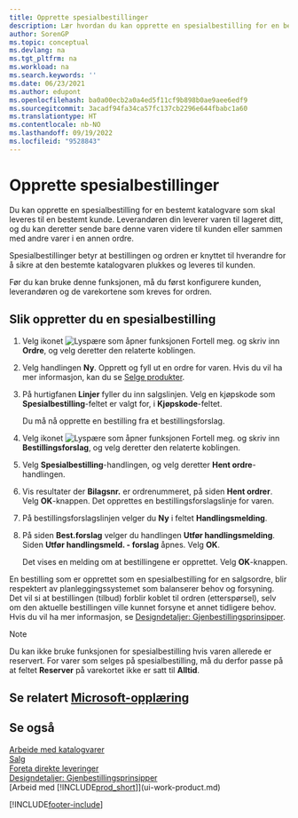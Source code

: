 ```yaml
---
title: Opprette spesialbestillinger
description: Lær hvordan du kan opprette en spesialbestilling for en bestemt katalogvare som skal leveres til en bestemt kunde.
author: SorenGP
ms.topic: conceptual
ms.devlang: na
ms.tgt_pltfrm: na
ms.workload: na
ms.search.keywords: ''
ms.date: 06/23/2021
ms.author: edupont
ms.openlocfilehash: ba0a00ecb2a0a4ed5f11cf9b898b0ae9aee6edf9
ms.sourcegitcommit: 3acadf94fa34ca57fc137cb2296e644fbabc1a60
ms.translationtype: HT
ms.contentlocale: nb-NO
ms.lasthandoff: 09/19/2022
ms.locfileid: "9528843"
---
```

# <a name="create-special-orders"></a>Opprette spesialbestillinger

Du kan opprette en spesialbestilling for en bestemt katalogvare som skal leveres til en bestemt kunde. Leverandøren din leverer varen til lageret ditt, og du kan deretter sende bare denne varen videre til kunden eller sammen med andre varer i en annen ordre.  

Spesialbestillinger betyr at bestillingen og ordren er knyttet til hverandre for å sikre at den bestemte katalogvaren plukkes og leveres til kunden.  

Før du kan bruke denne funksjonen, må du først konfigurere kunden, leverandøren og de varekortene som kreves for ordren.  

## <a name="to-create-a-special-order"></a>Slik oppretter du en spesialbestilling

1.  Velg ikonet ![Lyspære som åpner funksjonen Fortell meg.](media/ui-search/search_small.png "Fortell hva du vil gjøre") og skriv inn **Ordre**, og velg deretter den relaterte koblingen.  
2. Velg handlingen **Ny**. Opprett og fyll ut en  ordre for varen. Hvis du vil ha mer informasjon, kan du se [Selge produkter](sales-how-sell-products.md).
3.  På hurtigfanen **Linjer** fyller du inn salgslinjen. Velg en kjøpskode som **Spesialbestilling**-feltet er valgt for, i **Kjøpskode**-feltet.

    Du må nå opprette en bestilling fra et bestillingsforslag.  
4. Velg ikonet ![Lyspære som åpner funksjonen Fortell meg.](media/ui-search/search_small.png "Fortell hva du vil gjøre") og skriv inn **Bestillingsforslag**, og velg deretter den relaterte koblingen.  
5. Velg **Spesialbestilling**-handlingen, og velg deretter **Hent ordre**-handlingen.  
6.  Vis resultater der **Bilagsnr.** er ordrenummeret, på siden **Hent ordrer**. Velg **OK**-knappen. Det opprettes en bestillingsforslagslinje for varen.  
7.  På bestillingsforslagslinjen velger du **Ny** i feltet **Handlingsmelding**.  
8.  På siden **Best.forslag** velger du handlingen **Utfør handlingsmelding**. Siden **Utfør handlingsmeld. - forslag** åpnes. Velg **OK**.  

    Det vises en melding om at bestillingene er opprettet. Velg **OK**-knappen.  

En bestilling som er opprettet som en spesialbestilling for en salgsordre, blir respektert av planleggingssystemet som balanserer behov og forsyning. Det vil si at bestillingen (tilbud) forblir koblet til ordren (etterspørsel), selv om den aktuelle bestillingen ville kunnet forsyne et annet tidligere behov. Hvis du vil ha mer informasjon, se [Designdetaljer: Gjenbestillingsprinsipper](design-details-reservation-order-tracking-and-action-messaging.md).  

> [!NOTE]  
>  Du kan ikke bruke funksjonen for spesialbestilling hvis varen allerede er reservert. For varer som selges på spesialbestilling, må du derfor passe på at feltet **Reserver** på varekortet ikke er satt til **Alltid**.  

## <a name="see-related-microsoft-training"></a>Se relatert [Microsoft-opplæring](/training/modules/create-sales-documents-dynamics-365-business-central/)

## <a name="see-also"></a>Se også

[Arbeide med katalogvarer](inventory-how-work-nonstock-items.md)  
[Salg](sales-manage-sales.md)  
[Foreta direkte leveringer](sales-how-drop-shipment.md)   
[Designdetaljer: Gjenbestillingsprinsipper](design-details-reservation-order-tracking-and-action-messaging.md)  
[Arbeid med [!INCLUDE[prod_short](includes/prod_short.md)]](ui-work-product.md)


[!INCLUDE[footer-include](includes/footer-banner.md)]
